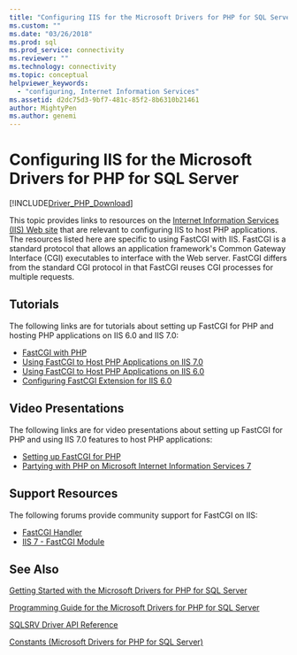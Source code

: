 ```yaml
---
title: "Configuring IIS for the Microsoft Drivers for PHP for SQL Server | Microsoft Docs"
ms.custom: ""
ms.date: "03/26/2018"
ms.prod: sql
ms.prod_service: connectivity
ms.reviewer: ""
ms.technology: connectivity
ms.topic: conceptual
helpviewer_keywords: 
  - "configuring, Internet Information Services"
ms.assetid: d2dc75d3-9bf7-481c-85f2-8b6310b21461
author: MightyPen
ms.author: genemi
---
```

# Configuring IIS for the Microsoft Drivers for PHP for SQL Server
[!INCLUDE[Driver_PHP_Download](../../includes/driver_php_download.md)]

This topic provides links to resources on the [Internet Information Services (IIS) Web site](https://www.iis.net/) that are relevant to configuring IIS to host PHP applications. The resources listed here are specific to using FastCGI with IIS. FastCGI is a standard protocol that allows an application framework's Common Gateway Interface (CGI) executables to interface with the Web server. FastCGI differs from the standard CGI protocol in that FastCGI reuses CGI processes for multiple requests.  
  
## Tutorials  
The following links are for tutorials about setting up FastCGI for PHP and hosting PHP applications on IIS 6.0 and IIS 7.0:  
  
-   [FastCGI with PHP](https://docs.microsoft.com/iis/web-hosting/web-server-for-shared-hosting/fastcgi-with-php)  
-   [Using FastCGI to Host PHP Applications on IIS 7.0](https://docs.microsoft.com/iis/application-frameworks/install-and-configure-php-applications-on-iis/using-fastcgi-to-host-php-applications-on-iis)  
-   [Using FastCGI to Host PHP Applications on IIS 6.0](https://docs.microsoft.com/iis/application-frameworks/install-and-configure-php-applications-on-iis/using-fastcgi-to-host-php-applications-on-iis-60)  
-   [Configuring FastCGI Extension for IIS 6.0](https://docs.microsoft.com/iis/application-frameworks/install-and-configure-php-on-iis/configuring-the-fastcgi-extension-for-iis-60)  
  
## Video Presentations  
The following links are for video presentations about setting up FastCGI for PHP and using IIS 7.0 features to host PHP applications:  
  
-   [Setting up FastCGI for PHP](https://docs.microsoft.com/iis/application-frameworks/running-php-applications-on-iis/set-up-fastcgi-for-php)  
-   [Partying with PHP on Microsoft Internet Information Services 7](https://docs.microsoft.com/iis/application-frameworks/running-php-applications-on-iis/mix08-partying-with-php-on-microsoft-internet-information-services-7-and-above)  
  
## Support Resources  
The following forums provide community support for FastCGI on IIS:  
  
-   [FastCGI Handler](https://forums.iis.net/1103.aspx)  
-   [IIS 7 - FastCGI Module](https://forums.iis.net/1104.aspx)  
  
## See Also  
[Getting Started with the Microsoft Drivers for PHP for SQL Server](../../connect/php/getting-started-with-the-php-sql-driver.md)

[Programming Guide for the Microsoft Drivers for PHP for SQL Server](../../connect/php/programming-guide-for-php-sql-driver.md)

[SQLSRV Driver API Reference](../../connect/php/sqlsrv-driver-api-reference.md)

[Constants &#40;Microsoft Drivers for PHP for SQL Server&#41;](../../connect/php/constants-microsoft-drivers-for-php-for-sql-server.md)  
  
